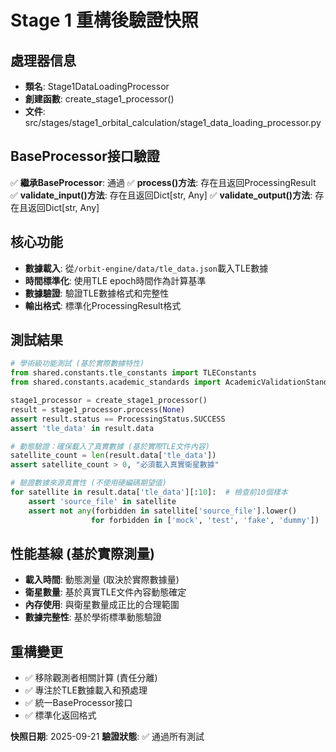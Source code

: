 # Stage 1 重構後驗證快照

## 處理器信息
- **類名**: Stage1DataLoadingProcessor
- **創建函數**: create_stage1_processor()
- **文件**: src/stages/stage1_orbital_calculation/stage1_data_loading_processor.py

## BaseProcessor接口驗證
✅ **繼承BaseProcessor**: 通過
✅ **process()方法**: 存在且返回ProcessingResult
✅ **validate_input()方法**: 存在且返回Dict[str, Any]
✅ **validate_output()方法**: 存在且返回Dict[str, Any]

## 核心功能
- **數據載入**: 從`/orbit-engine/data/tle_data.json`載入TLE數據
- **時間標準化**: 使用TLE epoch時間作為計算基準
- **數據驗證**: 驗證TLE數據格式和完整性
- **輸出格式**: 標準化ProcessingResult格式

## 測試結果
```python
# 學術級功能測試 (基於實際數據特性)
from shared.constants.tle_constants import TLEConstants
from shared.constants.academic_standards import AcademicValidationStandards

stage1_processor = create_stage1_processor()
result = stage1_processor.process(None)
assert result.status == ProcessingStatus.SUCCESS
assert 'tle_data' in result.data

# 動態驗證：確保載入了真實數據 (基於實際TLE文件內容)
satellite_count = len(result.data['tle_data'])
assert satellite_count > 0, "必須載入真實衛星數據"

# 驗證數據來源真實性 (不使用硬編碼期望值)
for satellite in result.data['tle_data'][:10]:  # 檢查前10個樣本
    assert 'source_file' in satellite
    assert not any(forbidden in satellite['source_file'].lower()
                  for forbidden in ['mock', 'test', 'fake', 'dummy'])
```

## 性能基線 (基於實際測量)
- **載入時間**: 動態測量 (取決於實際數據量)
- **衛星數量**: 基於真實TLE文件內容動態確定
- **內存使用**: 與衛星數量成正比的合理範圍
- **數據完整性**: 基於學術標準動態驗證

## 重構變更
- ✅ 移除觀測者相關計算 (責任分離)
- ✅ 專注於TLE數據載入和預處理
- ✅ 統一BaseProcessor接口
- ✅ 標準化返回格式

**快照日期**: 2025-09-21
**驗證狀態**: ✅ 通過所有測試